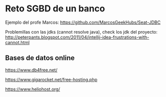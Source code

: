 # Reto SGBD de un banco

Ejemplo del profe Marcos:
<https://github.com/MarcosGeekHubs/Seat-JDBC>

Problemillas con las jdks (cannot resolve java), check los jdk del proyecto:
<http://peterpants.blogspot.com/2011/04/intellij-idea-frustrations-with-cannot.html>


## Bases de datos online

<https://www.db4free.net/>

<https://www.gigarocket.net/free-hosting.php>

<https://www.heliohost.org/>
